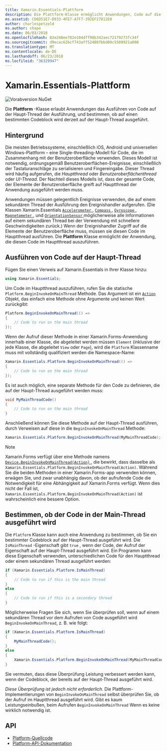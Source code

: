 ```yaml
---
title: Xamarin.Essentials-Plattform
description: Die Plattform-Klasse ermöglicht Anwendungen, Code auf die wichtigsten Ausführungsthread auszuführen.
ms.assetid: CD6D51E7-D933-4FE7-A7F7-392EF27812E0
author: charlespetzold
ms.author: chape
ms.date: 06/03/2018
ms.openlocfilehash: 82e248ee702e104dff98b342aec72179273fc34f
ms.sourcegitcommit: d9ecac62bcf743aff52408fbbd09c5509921a000
ms.translationtype: MT
ms.contentlocale: de-DE
ms.lasthandoff: 06/23/2018
ms.locfileid: "36329947"
---
```

# <a name="xamarinessentials-platform"></a>Xamarin.Essentials-Plattform

![Vorabversion NuGet](~/media/shared/pre-release.png)

Die **Plattform** -Klasse erlaubt Anwendungen das Ausführen von Code auf der Haupt-Thread der Ausführung, und bestimmen, ob auf einen bestimmten Codeblock wird derzeit auf der Haupt-Thread ausgeführt.

## <a name="background"></a>Hintergrund

Die meisten Betriebssysteme, einschließlich iOS, Android und universellen Windows-Plattform – eine Single-threading-Modell für Code, die im Zusammenhang mit der Benutzeroberfläche verwenden. Dieses Modell ist notwendig, ordnungsgemäß Benutzeroberflächen-Ereignisse, einschließlich der Tastaturanschläge zu serialisieren und Fingereingabe. Dieser Thread wird häufig aufgerufen, die _Hauptthread_ oder _Benutzeroberflächenthread_ oder _UI-Thread_. Der Nachteil dieses Modells ist, dass der gesamte Code, der Elemente der Benutzeroberfläche greift auf Hauptthread der Anwendung ausgeführt werden muss. 

Anwendungen müssen gelegentlich Ereignisse verwenden, die auf einem sekundären Thread der Ausführung den Ereignishandler aufgerufen. (Die Klassen Xamarin.Essentials [ `Accelerometer` ](accelerometer.md), [ `Compass` ](compass.md), [ `Gyroscope` ](gyroscope.md), [ `Magnetometer` ](magnetometer.md), und [ `OrientationSensor` ](orientation-sensor.md) möglicherweise alle Informationen auf einem sekundären Thread bei der Verwendung mit schnellere Geschwindigkeiten zurück.) Wenn der Ereignishandler Zugriff auf die Elemente der Benutzeroberfläche muss, müssen sie diesen Code im Hauptthread ausführen. Die **Plattform** Klasse ermöglicht der Anwendung, die diesen Code im Hauptthread auszuführen.

## <a name="running-code-on-the-main-thread"></a>Ausführen von Code auf der Haupt-Thread

Fügen Sie einen Verweis auf Xamarin.Essentials in Ihrer Klasse hinzu:

```csharp
using Xamarin.Essentials;
```

Um Code im Hauptthread auszuführen, rufen Sie die statische `Platform.BeginInvokeOnMainThread` Methode. Das Argument ist ein [ `Action` ](xref:System.Action) Objekt, das einfach eine Methode ohne Argumente und keinen Wert zurückgibt:

```csharp
Platform.BeginInvokeOnMainThread(() =>
{
    // Code to run on the main thread
});
```

Wenn der Aufruf dieser Methode in einer Xamarin.Forms-Anwendung innerhalb einer Klasse, die abgeleitet werden müssen `Element` (inklusive der jede Klasse, die abgeleitet `View` oder `Page`), wird die `Platform` Klassenname muss mit vollständig qualifiziert werden die Namespace-Name:

```csharp
Xamarin.Essentials.Platform.BeginInvokeOnMainThread(() =>
{
    // Code to run on the main thread
});
```

Es ist auch möglich, eine separate Methode für den Code zu definieren, die auf der Haupt-Thread ausgeführt werden muss:

```csharp
void MyMainThreadCode()
{
    // Code to run on the main thread
}
```

Anschließend können Sie diese Methode auf der Haupt-Thread ausführen, durch Verweisen auf diese in die `BeginInvokeOnMainThread` Methode:

```csharp
Xamarin.Essentials.Platform.BeginInvokeOnMainThread(MyMainThreadCode);
```

> [!NOTE]
> Xamarin.Forms verfügt über eine Methode namens [ `Device.BeginInvokeOnMainThread(Action)` ](https://docs.microsoft.com/dotnet/api/xamarin.forms.device.begininvokeonmainthread) , die bewirkt, dass dasselbe als `Xamarin.Essentials.Platform.BeginInvokeOnMainThread(Action)`. Während Sie die beiden Methoden in einer Xamarin.Forms-app verwenden können, erwägen Sie, und zwar unabhängig davon, ob der aufrufende Code die Notwendigkeit für eine Abhängigkeit auf Xamarin.Forms verfügt. Wenn dies nicht der Fall ist, `Xamarin.Essentials.Platform.BeginInvokeOnMainThread(Action)` ist wahrscheinlich eine bessere Option.

## <a name="determining-if-code-is-running-on-the-main-thread"></a>Bestimmen, ob der Code in der Main-Thread ausgeführt wird

Die `Platform` Klasse kann auch eine Anwendung zu bestimmen, ob Sie ein bestimmter Codeblock auf der Haupt-Thread ausgeführt wird. Die `IsMainThread` -Eigenschaft gibt `true` , wenn der Code, der Aufruf der Eigenschaft auf der Haupt-Thread ausgeführt wird. Ein Programm kann diese Eigenschaft verwenden, unterschiedlichen Code für den Hauptthread oder einem sekundären Thread ausgeführt werden:

```csharp
if (Xamarin.Essentials.Platform.IsMainThread)
{
    // Code to run if this is the main thread
}
else
{
    // Code to run if this is a secondary thread
}
```

Möglicherweise Fragen Sie sich, wenn Sie überprüfen soll, wenn auf einem sekundären Thread vor dem Aufrufen von Code ausgeführt wird `BeginInvokeOnMainThread`, z. B. wie folgt:

```csharp
if (Xamarin.Essentials.Platform.IsMainThread)
{
    MyMainThreadCode();
}
else
{
    Xamarin.Essentials.Platform.BeginInvokeOnMainThread(MyMainThreadCode);
}
```

Sie vermuten, dass diese Überprüfung Leistung verbessert werden kann, wenn der Codeblock, der bereits auf der Haupt-Thread ausgeführt wird.

_Diese Überprüfung ist jedoch nicht erforderlich._ Die Plattform-Implementierungen von `BeginInvokeOnMainThread` selbst überprüfen Sie, ob der Aufruf im Hauptthread ausgeführt wird. Gibt es kaum Leistungseinbußen, beim Aufrufen `BeginInvokeOnMainThread` Wenn es keine wirklich notwendig ist.

## <a name="api"></a>API

- [Platform-Quellcode](https://github.com/xamarin/Essentials/tree/master/Xamarin.Essentials/Platform)
- [Platform-API-Dokumentation](xref:Xamarin.Essentials.Platform)
